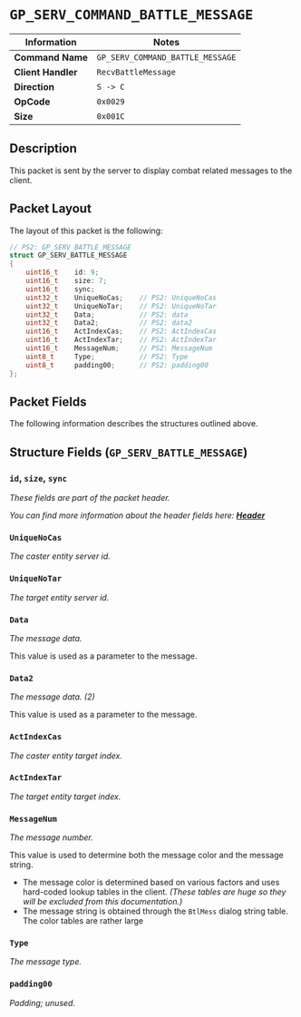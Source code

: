 # `GP_SERV_COMMAND_BATTLE_MESSAGE`

| Information               | Notes |
|---                        |---    |
| **Command Name**          | `GP_SERV_COMMAND_BATTLE_MESSAGE` |
| **Client Handler**        | `RecvBattleMessage` |
| **Direction**             | `S -> C` |
| **OpCode**                | `0x0029` |
| **Size**                  | `0x001C` |

## Description

This packet is sent by the server to display combat related messages to the client.

## Packet Layout

The layout of this packet is the following:

```cpp
// PS2: GP_SERV_BATTLE_MESSAGE
struct GP_SERV_BATTLE_MESSAGE
{
    uint16_t    id: 9;
    uint16_t    size: 7;
    uint16_t    sync;
    uint32_t    UniqueNoCas;    // PS2: UniqueNoCas
    uint32_t    UniqueNoTar;    // PS2: UniqueNoTar
    uint32_t    Data;           // PS2: data
    uint32_t    Data2;          // PS2: data2
    uint16_t    ActIndexCas;    // PS2: ActIndexCas
    uint16_t    ActIndexTar;    // PS2: ActIndexTar
    uint16_t    MessageNum;     // PS2: MessageNum
    uint8_t     Type;           // PS2: Type
    uint8_t     padding00;      // PS2: padding00
};
```

## Packet Fields

The following information describes the structures outlined above.

## Structure Fields (`GP_SERV_BATTLE_MESSAGE`)

### `id`, `size`, `sync`

_These fields are part of the packet header._

_You can find more information about the header fields here: [**Header**](/world/server/Header.md)_

### `UniqueNoCas`

_The caster entity server id._

### `UniqueNoTar`

_The target entity server id._

### `Data`

_The message data._

This value is used as a parameter to the message.

### `Data2`

_The message data. (2)_

This value is used as a parameter to the message.

### `ActIndexCas`

_The caster entity target index._

### `ActIndexTar`

_The target entity target index._

### `MessageNum`

_The message number._

This value is used to determine both the message color and the message string.

  - The message color is determined based on various factors and uses hard-coded lookup tables in the client. _(These tables are huge so they will be excluded from this documentation.)_
  - The message string is obtained through the `BtlMess` dialog string table. The color tables are rather large

### `Type`

_The message type._

### `padding00`

_Padding; unused._
